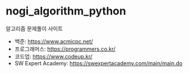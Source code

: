 # nogi_algorithm_python
알고리즘 문제풀이 사이트

- 백준: https://www.acmicpc.net/
- 프로그래머스: https://programmers.co.kr/
- 코드업: https://www.codeup.kr/
- SW Expert Academy: https://swexpertacademy.com/main/main.do
